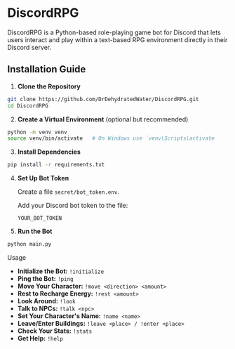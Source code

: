 # DiscordRPG

DiscordRPG is a Python-based role-playing game bot for Discord that lets users interact and play within a text-based RPG environment directly in their Discord server.

## Installation Guide

1. **Clone the Repository**
```sh
git clone https://github.com/DrDehydratedWater/DiscordRPG.git
cd DiscordRPG
```
2. **Create a Virtual Environment** (optional but recommended)
```sh
python -m venv venv
source venv/bin/activate   # On Windows use `venv\Scripts\activate
```
3. **Install Dependencies**

```sh
pip install -r requirements.txt
```
4. **Set Up Bot Token**

    Create a file `secret/bot_token.env`.
  
    Add your Discord bot token to the file:
    
   `YOUR_BOT_TOKEN`
  
5. **Run the Bot**

```sh
python main.py
```
Usage
- **Initialize the Bot:** `!initialize`
- **Ping the Bot:** `!ping`
- **Move Your Character:** `!move <direction> <amount>`
- **Rest to Recharge Energy:** `!rest <amount>`
- **Look Around:** `!look`
- **Talk to NPCs:** `!talk <npc>`
- **Set Your Character's Name:** `!name <name>`
- **Leave/Enter Buildings:** `!leave <place> / !enter <place>`
- **Check Your Stats:** `!stats`
- **Get Help:** `!help`

